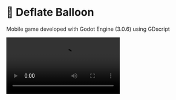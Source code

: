 # 🎈 Deflate Balloon

Mobile game developed with Godot Engine (3.0.6) using GDscript

<video src="./gameplay.mp4"></video>